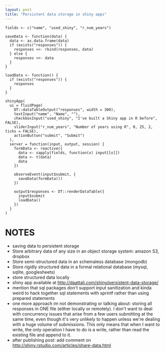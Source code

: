 ```yaml
---
layout: post
title: "Persistent data storage in shiny apps"
---
```







~~~
fields <- c("name", "used_shiny", "r_num_years")

saveData <- function(data) {
  data <- as.data.frame(data)
  if (exists("responses")) {
    responses <<- rbind(responses, data)
  } else {
    responses <<- data
  }
}

loadData <- function() {
  if (exists("responses")) {
    responses
  }
}

shinyApp(
  ui = fluidPage(
    DT::dataTableOutput("responses", width = 300), 
    textInput("name", "Name", ""),
    checkboxInput("used_shiny", "I've built a Shiny app in R before", FALSE),
    sliderInput("r_num_years", "Number of years using R", 0, 25, 2, ticks = FALSE),
    actionButton("submit", "Submit")
  ),
  server = function(input, output, session) {
    formData <- reactive({
      data <- sapply(fields, function(x) input[[x]])
      data <- t(data)
      data
    })
    
    observeEvent(input$submit, {
      saveData(formData())
    })
    
    output$responses <- DT::renderDataTable({
      input$submit
      loadData()
    })     
  }
)
~~~



NOTES
====
- saving data to persistent storage
- Store arbitrary data of any size in an object storage system: amazon S3, dropbox
- Store semi-structured data in an schemaless database (mongodb)
- Store rigidly structured data in a formal relational database (mysql, sqlite, googlesheets)
- store structured data locally
- shiny app available at http://daattali.com/shiny/persistent-data-storage/
- mention that sql packages don't support input sanitization and kinda weird to hack together sql statements with sprintf rather than using prepared statements  
- one more approach im not demonstrating or talking about: storing all responses in ONE file (either locally or remotely). I don't want to deal with concurrency issues that arise from a few users submitting at the same time, even though it's very unlikely to happen unless we're dealing with a huge volume of submissions. This only means that when I want to write, the only operation I have to do is a write, rather than read the existing file and append to it.
- after publishing post: add comment on http://shiny.rstudio.com/articles/share-data.html
